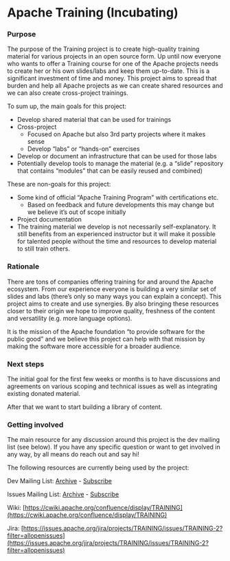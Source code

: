 Apache Training (Incubating)
============================

### Purpose
The purpose of the Training project is to create high-quality training material for various projects in an open source form. Up until now everyone who wants to offer a Training course for one of the Apache projects needs to create her or his own slides/labs and keep them up-to-date. This is a significant investment of time and money. This project aims to spread that burden and help all Apache projects as we can create shared resources and we can also create cross-project trainings.

To sum up, the main goals for this project:

- Develop shared material that can be used for trainings
- Cross-project
    - Focused on Apache but also 3rd party projects where it makes sense
    - Develop “labs” or “hands-on” exercises
- Develop or document an infrastructure that can be used for those labs
- Potentially develop tools to manage the material (e.g. a “slide” repository that contains “modules” that can be easily reused and combined)

These are non-goals for this project:

- Some kind of official “Apache Training Program” with certifications etc.
    - Based on feedback and future developments this may change but we believe it’s out of scope initially
- Project documentation
- The training material we develop is not necessarily self-explanatory. It still benefits from an experienced instructor but it will make it possible for talented people without the time and resources to develop material to still train others.

### Rationale
There are tons of companies offering training for and around the Apache ecosystem. From our experience everyone is building a very similar set of slides and labs (there’s only so many ways you can explain a concept). This project aims to create and use synergies. By also bringing these resources closer to their origin we hope to improve quality, freshness of the content and versatility (e.g. more language options).

It is the mission of the Apache foundation “to provide software for the public good” and we believe this project can help with that mission by making the software more accessible for a broader audience.

### Next steps
The initial goal for the first few weeks or months is to have discussions and agreements on various scoping and technical issues as well as integrating existing donated material.

After that we want to start building a library of content.


### Getting involved

The main resource for any discussion around this project is the dev mailing list (see below). If you have any specific question or want to get involved in any way, by all means do reach out and say hi!

The following resources are currently being used by the project:

Dev Mailing List: [Archive](http://mail-archives.apache.org/mod_mbox/training-dev/)  -  [Subscribe](mailto:dev-subscribe@training.apache.org)

Issues Mailing List: [Archive](http://mail-archives.apache.org/mod_mbox/training-issues/)  -  [Subscribe](mailto:issues-subscribe@training.apache.org)

Wiki: [https://cwiki.apache.org/confluence/display/TRAINING](https://cwiki.apache.org/confluence/display/TRAINING)

Jira: [https://issues.apache.org/jira/projects/TRAINING/issues/TRAINING-2?filter=allopenissues](https://issues.apache.org/jira/projects/TRAINING/issues/TRAINING-2?filter=allopenissues)